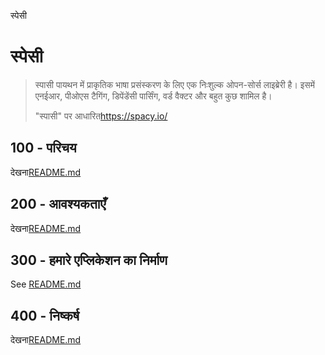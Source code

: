 स्पेसी

# स्पेसी

> स्पासी पायथन में प्राकृतिक भाषा प्रसंस्करण के लिए एक निःशुल्क ओपन-सोर्स लाइब्रेरी है। इसमें एनईआर, पीओएस टैगिंग, डिपेंडेंसी पार्सिंग, वर्ड वैक्टर और बहुत कुछ शामिल है।
>
> "स्पासी" पर आधारित<https://spacy.io/>

## 100 - परिचय

देखना[README.md](./100/README.md)

## 200 - आवश्यकताएँ

देखना[README.md](./200/README.md)

## 300 - हमारे एप्लिकेशन का निर्माण

See [README.md](./300/README.md)

## 400 - निष्कर्ष

देखना[README.md](./400/README.md)
